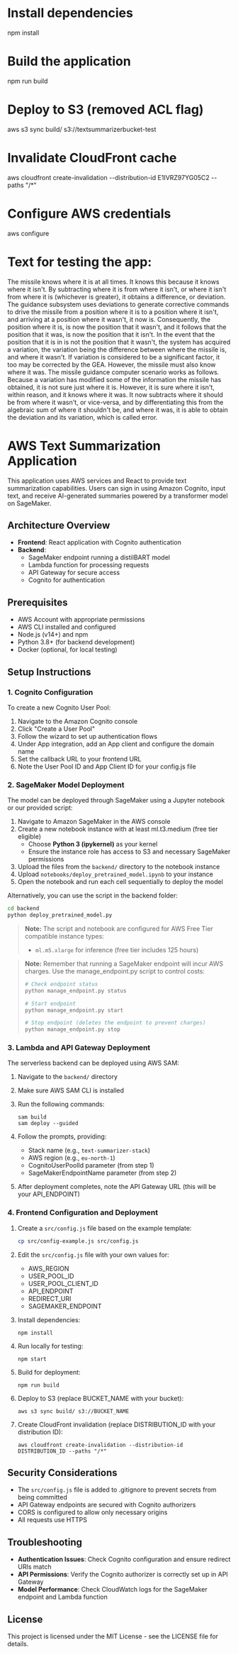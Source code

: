 # Install dependencies
npm install

# Build the application
npm run build

# Deploy to S3 (removed ACL flag)
aws s3 sync build/ s3://textsummarizerbucket-test

# Invalidate CloudFront cache
aws cloudfront create-invalidation --distribution-id E1IVRZ97YG05C2 --paths "/*"

# Configure AWS credentials
aws configure

# Text for testing the app:

The missile knows where it is at all times. It knows this because it knows where it isn't. By subtracting where it is from where it isn't, or where it isn't from where it is (whichever is greater), it obtains a difference, or deviation. The guidance subsystem uses deviations to generate corrective commands to drive the missile from a position where it is to a position where it isn't, and arriving at a position where it wasn't, it now is. Consequently, the position where it is, is now the position that it wasn't, and it follows that the position that it was, is now the position that it isn't. In the event that the position that it is in is not the position that it wasn't, the system has acquired a variation, the variation being the difference between where the missile is, and where it wasn't. If variation is considered to be a significant factor, it too may be corrected by the GEA. However, the missile must also know where it was. The missile guidance computer scenario works as follows. Because a variation has modified some of the information the missile has obtained, it is not sure just where it is. However, it is sure where it isn't, within reason, and it knows where it was. It now subtracts where it should be from where it wasn't, or vice-versa, and by differentiating this from the algebraic sum of where it shouldn't be, and where it was, it is able to obtain the deviation and its variation, which is called error.

# AWS Text Summarization Application

This application uses AWS services and React to provide text summarization capabilities. Users can sign in using Amazon Cognito, input text, and receive AI-generated summaries powered by a transformer model on SageMaker.

## Architecture Overview

- **Frontend**: React application with Cognito authentication
- **Backend**: 
  - SageMaker endpoint running a distilBART model
  - Lambda function for processing requests
  - API Gateway for secure access
  - Cognito for authentication

## Prerequisites

- AWS Account with appropriate permissions
- AWS CLI installed and configured
- Node.js (v14+) and npm
- Python 3.8+ (for backend development)
- Docker (optional, for local testing)

## Setup Instructions

### 1. Cognito Configuration

To create a new Cognito User Pool:

1. Navigate to the Amazon Cognito console
2. Click "Create a User Pool"
3. Follow the wizard to set up authentication flows
4. Under App integration, add an App client and configure the domain name
5. Set the callback URL to your frontend URL
6. Note the User Pool ID and App Client ID for your config.js file

### 2. SageMaker Model Deployment

The model can be deployed through SageMaker using a Jupyter notebook or our provided script:

1. Navigate to Amazon SageMaker in the AWS console
2. Create a new notebook instance with at least ml.t3.medium (free tier eligible)
   - Choose **Python 3 (ipykernel)** as your kernel
   - Ensure the instance role has access to S3 and necessary SageMaker permissions
3. Upload the files from the `backend/` directory to the notebook instance
4. Upload `notebooks/deploy_pretrained_model.ipynb` to your instance
5. Open the notebook and run each cell sequentially to deploy the model

Alternatively, you can use the script in the backend folder:

```bash
cd backend
python deploy_pretrained_model.py
```

> **Note:** The script and notebook are configured for AWS Free Tier compatible instance types:
> - `ml.m5.xlarge` for inference (free tier includes 125 hours)

> **Note:** Remember that running a SageMaker endpoint will incur AWS charges. Use the manage_endpoint.py script to control costs:
> ```bash
> # Check endpoint status
> python manage_endpoint.py status
> 
> # Start endpoint
> python manage_endpoint.py start
> 
> # Stop endpoint (deletes the endpoint to prevent charges)
> python manage_endpoint.py stop
> ```

### 3. Lambda and API Gateway Deployment

The serverless backend can be deployed using AWS SAM:

1. Navigate to the `backend/` directory
2. Make sure AWS SAM CLI is installed
3. Run the following commands:
   ```
   sam build
   sam deploy --guided
   ```
4. Follow the prompts, providing:
   - Stack name (e.g., `text-summarizer-stack`)
   - AWS region (e.g., `eu-north-1`)
   - CognitoUserPoolId parameter (from step 1)
   - SageMakerEndpointName parameter (from step 2)

5. After deployment completes, note the API Gateway URL (this will be your API_ENDPOINT)

### 4. Frontend Configuration and Deployment

1. Create a `src/config.js` file based on the example template:
   ```bash
   cp src/config-example.js src/config.js
   ```

2. Edit the `src/config.js` file with your own values for:
   - AWS_REGION
   - USER_POOL_ID
   - USER_POOL_CLIENT_ID
   - API_ENDPOINT
   - REDIRECT_URI
   - SAGEMAKER_ENDPOINT

3. Install dependencies:
   ```
   npm install
   ```

4. Run locally for testing:
   ```
   npm start
   ```

5. Build for deployment:
   ```
   npm run build
   ```

6. Deploy to S3 (replace BUCKET_NAME with your bucket):
   ```
   aws s3 sync build/ s3://BUCKET_NAME
   ```

7. Create CloudFront invalidation (replace DISTRIBUTION_ID with your distribution ID):
   ```
   aws cloudfront create-invalidation --distribution-id DISTRIBUTION_ID --paths "/*"
   ```

## Security Considerations

- The `src/config.js` file is added to .gitignore to prevent secrets from being committed
- API Gateway endpoints are secured with Cognito authorizers
- CORS is configured to allow only necessary origins
- All requests use HTTPS

## Troubleshooting

- **Authentication Issues**: Check Cognito configuration and ensure redirect URIs match
- **API Permissions**: Verify the Cognito authorizer is correctly set up in API Gateway
- **Model Performance**: Check CloudWatch logs for the SageMaker endpoint and Lambda function

## License

This project is licensed under the MIT License - see the LICENSE file for details.
